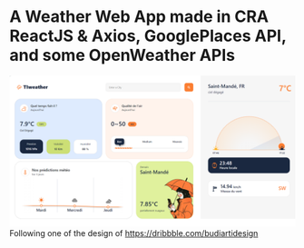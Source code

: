 # A Weather Web App made in CRA ReactJS & Axios, GooglePlaces API, and some OpenWeather APIs

![snippet](https://raw.githubusercontent.com/TeslaSeven7/WeatherAppReact/main/snippet.png)
Following one of the design of https://dribbble.com/budiartidesign
